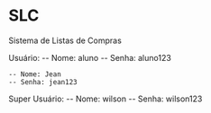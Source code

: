 # SLC
Sistema de Listas de Compras

Usuário:
    -- Nome: aluno
    -- Senha: aluno123

    -- Nome: Jean
    -- Senha: jean123


Super Usuário:
    -- Nome: wilson
    -- Senha: wilson123
